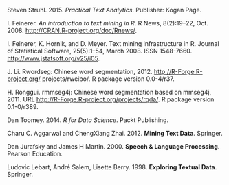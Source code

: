 Steven Struhl. 2015. *Practical Text Analytics*. Publisher: Kogan Page.I. Feinerer. *An introduction to text mining in R*. R News, 8(2):19–22, Oct. 2008.http://CRAN.R-project.org/doc/Rnews/.I. Feinerer, K. Hornik, and D. Meyer. Text mining infrastructure in R. Journal of Statistical Software, 25(5):1–54, March 2008. ISSN 1548-7660. http://www.jstatsoft.org/v25/i05.J. Li. Rwordseg: Chinese word segmentation, 2012. http://R-Forge.R-project.org/ projects/rweibo/. R package version 0.0-4/r37.H. Ronggui. rmmseg4j: Chinese word segmentation based on mmseg4j, 2011. URL http://R-Forge.R-project.org/projects/rqda/. R package version 0.1-0/r389.Dan Toomey. 2014. *R for Data Science*. Packt Publishing.Charu C. Aggarwal and ChengXiang Zhai. 2012. **Mining Text Data**. Springer.Dan Jurafsky and James H Martin. 2000. **Speech & Language Processing**. Pearson Education.Ludovic Lebart, André Salem, Lisette Berry. 1998. **Exploring Textual Data**. Springer.